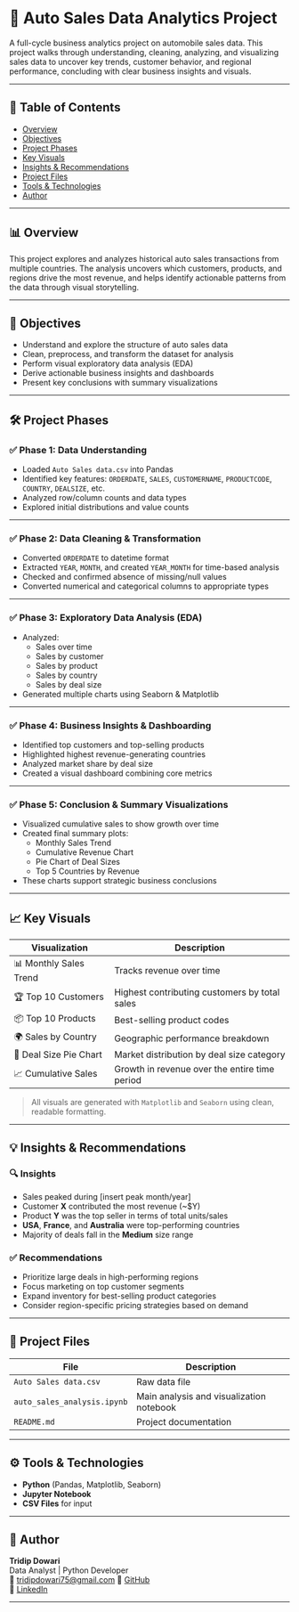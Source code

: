 # 🚗 Auto Sales Data Analytics Project

A full-cycle business analytics project on automobile sales data. This project walks through understanding, cleaning, analyzing, and visualizing sales data to uncover key trends, customer behavior, and regional performance, concluding with clear business insights and visuals.

---

## 📌 Table of Contents
- [Overview](#overview)
- [Objectives](#objectives)
- [Project Phases](#project-phases)
- [Key Visuals](#key-visuals)
- [Insights & Recommendations](#insights--recommendations)
- [Project Files](#project-files)
- [Tools & Technologies](#tools--technologies)
- [Author](#author)

---

## 📊 Overview

This project explores and analyzes historical auto sales transactions from multiple countries. The analysis uncovers which customers, products, and regions drive the most revenue, and helps identify actionable patterns from the data through visual storytelling.

---

## 🎯 Objectives

- Understand and explore the structure of auto sales data
- Clean, preprocess, and transform the dataset for analysis
- Perform visual exploratory data analysis (EDA)
- Derive actionable business insights and dashboards
- Present key conclusions with summary visualizations

---

## 🛠️ Project Phases

### ✅ Phase 1: Data Understanding
- Loaded `Auto Sales data.csv` into Pandas
- Identified key features: `ORDERDATE`, `SALES`, `CUSTOMERNAME`, `PRODUCTCODE`, `COUNTRY`, `DEALSIZE`, etc.
- Analyzed row/column counts and data types
- Explored initial distributions and value counts

---

### ✅ Phase 2: Data Cleaning & Transformation
- Converted `ORDERDATE` to datetime format
- Extracted `YEAR`, `MONTH`, and created `YEAR_MONTH` for time-based analysis
- Checked and confirmed absence of missing/null values
- Converted numerical and categorical columns to appropriate types

---

### ✅ Phase 3: Exploratory Data Analysis (EDA)
- Analyzed:
  - Sales over time
  - Sales by customer
  - Sales by product
  - Sales by country
  - Sales by deal size
- Generated multiple charts using Seaborn & Matplotlib

---

### ✅ Phase 4: Business Insights & Dashboarding
- Identified top customers and top-selling products
- Highlighted highest revenue-generating countries
- Analyzed market share by deal size
- Created a visual dashboard combining core metrics

---

### ✅ Phase 5: Conclusion & Summary Visualizations
- Visualized cumulative sales to show growth over time
- Created final summary plots:
  - Monthly Sales Trend
  - Cumulative Revenue Chart
  - Pie Chart of Deal Sizes
  - Top 5 Countries by Revenue
- These charts support strategic business conclusions

---

## 📈 Key Visuals

| Visualization                      | Description                                     |
|-----------------------------------|-------------------------------------------------|
| 📊 Monthly Sales Trend            | Tracks revenue over time                        |
| 🏆 Top 10 Customers               | Highest contributing customers by total sales   |
| 📦 Top 10 Products                | Best-selling product codes                      |
| 🌍 Sales by Country               | Geographic performance breakdown                |
| 📌 Deal Size Pie Chart            | Market distribution by deal size category       |
| 📈 Cumulative Sales               | Growth in revenue over the entire time period   |

> All visuals are generated with `Matplotlib` and `Seaborn` using clean, readable formatting.

---

## 💡 Insights & Recommendations

### 🔍 Insights
- Sales peaked during [insert peak month/year]
- Customer **X** contributed the most revenue (~$Y)
- Product **Y** was the top seller in terms of total units/sales
- **USA**, **France**, and **Australia** were top-performing countries
- Majority of deals fall in the **Medium** size range

### ✅ Recommendations
- Prioritize large deals in high-performing regions
- Focus marketing on top customer segments
- Expand inventory for best-selling product categories
- Consider region-specific pricing strategies based on demand

---

## 📁 Project Files

| File                            | Description                                  |
|---------------------------------|----------------------------------------------|
| `Auto Sales data.csv`           | Raw data file                                |
| `auto_sales_analysis.ipynb`     | Main analysis and visualization notebook     |
| `README.md`                     | Project documentation                        |

---

## ⚙️ Tools & Technologies

- **Python** (Pandas, Matplotlib, Seaborn)
- **Jupyter Notebook**
- **CSV Files** for input

---

## 👤 Author

**Tridip Dowari**  
Data Analyst | Python Developer  
📧 tridipdowari75@gmail.com 
🔗 [GitHub](https://github.com/yourusername)  
🔗 [LinkedIn](https://linkedin.com/in/yourusername)

---

